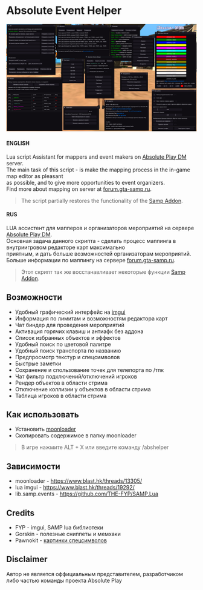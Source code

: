 # Absolute Event Helper

![logo](https://github.com/ins1x/AbsEventHelper/raw/main/moonloader/resource/abseventhelper/demo.png)

#### ENGLISH
Lua script Assistant for mappers and event makers on [Absolute Play DM](https://sa-mp.ru/) server.   
The main task of this script - is make the mapping process in the in-game map editor as pleasant  
as possible, and to give more opportunities to event organizers.  
Find more about mapping on server at [forum.gta-samp.ru](https://forum.gta-samp.ru/index.php?/topic/1016832-%D0%BC%D0%B8%D1%80%D1%8B-%D0%BE%D0%BF%D0%B8%D1%81%D0%B0%D0%BD%D0%B8%D0%B5-%D1%80%D0%B0%D0%B1%D0%BE%D1%82%D1%8B-%D1%80%D0%B5%D0%B4%D0%B0%D0%BA%D1%82%D0%BE%D1%80%D0%B0-%D0%BA%D0%B0%D1%80%D1%82/).  

> The script partially restores the functionality of the [Samp Addon](https://sa-mp.ru/sampaddon).  

#### RUS
LUA ассистент для мапперов и организаторов мероприятий на сервере [Absolute Play DM](https://sa-mp.ru/).  
Основная задача данного скрипта - сделать процесс маппинга в внутриигровом редакторе карт максимально  
приятным, и дать больше возможностей организаторам мероприятий.  
Больше информации по маппингу на сервере [forum.gta-samp.ru](https://forum.gta-samp.ru/index.php?/topic/1016832-%D0%BC%D0%B8%D1%80%D1%8B-%D0%BE%D0%BF%D0%B8%D1%81%D0%B0%D0%BD%D0%B8%D0%B5-%D1%80%D0%B0%D0%B1%D0%BE%D1%82%D1%8B-%D1%80%D0%B5%D0%B4%D0%B0%D0%BA%D1%82%D0%BE%D1%80%D0%B0-%D0%BA%D0%B0%D1%80%D1%82/).  

> Этот скрипт так же восстанавливает некоторые функции [Samp Addon](https://sa-mp.ru/sampaddon).  

## Возможности
- Удобный графический интерфейс на [imgui](https://www.blast.hk/threads/19292/)
- Информация по лимитам и возможностям редактора карт
- Чат биндер для проведения мероприятий
- Активация горячих клавиш и антиафк без аддона
- Список избранных объектов и эффектов
- Удобный поиск по цветовой палитре
- Удобный поиск транспорта по названию
- Предпросмотр текстур и спецсимволов
- Быстрые заметки 
- Сохранение и спользование точек для телепорта по /тпк
- Чат фильтр подключений/отключений игроков
- Рендер объектов в области стрима
- Отключение коллизии у объектов в области стрима
- Таблица игроков в области стрима

## Как использовать
- Установить [moonloader](https://www.blast.hk/threads/13305/)  
- Скопировать содержимое в папку moonloader  

> В игре нажмите ALT + X или введите команду /abshelper

## Зависимости
* moonloader - https://www.blast.hk/threads/13305/
* lua imgui - https://www.blast.hk/threads/19292/
* lib.samp.events - https://github.com/THE-FYP/SAMP.Lua

## Credits 
* FYP - imgui, SAMP lua библиотеки
* Gorskin - полезные сниппеты и мемхаки
* Pawnokit - [картинки спецсимволов](https://pawnokit.ru/ru/spec_symbols)

## Disclaimer
Автор не является оффициальным представителем, разработчиком либо частью команды проекта Absolute Play  
